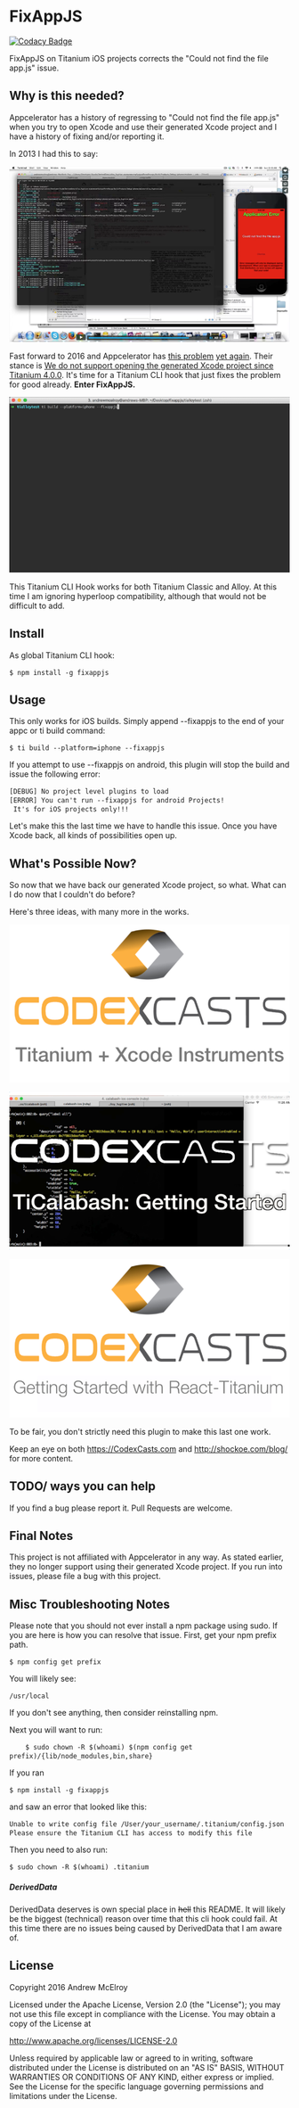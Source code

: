 # FixAppJS

[![Codacy Badge](https://api.codacy.com/project/badge/Grade/87a358f923814746b2f814de20bc753d)](https://www.codacy.com/app/Sophrinix/fixAppJS?utm_source=github.com&utm_medium=referral&utm_content=Sophrinix/fixAppJS&utm_campaign=badger)

FixAppJS on Titanium iOS projects corrects the "Could not find the file app.js" issue.

## Why is this needed?
Appcelerator has a history of regressing to "Could not find the file app.js" when you try to open Xcode and use their generated Xcode project and I have a history of fixing and/or reporting it.

In 2013 I had this to say:

[![app.js not found from 2013](docs/img/appjsbust-2013.png)](https://vimeo.com/75159222
)

Fast forward to 2016 and Appcelerator has [this problem](https://jira.appcelerator.org/browse/AC-623) [yet again](https://jira.appcelerator.org/browse/TIMOB-20253). Their stance is [We do not support opening the generated Xcode project since Titanium 4.0.0](https://jira.appcelerator.org/browse/AC-4549). It's time for a Titanium CLI hook that just fixes the problem for good already. **Enter FixAppJS.**

![fixappjs](docs/img/fixappjs.gif)

This Titanium CLI Hook works for both Titanium Classic and Alloy. At this time I am ignoring hyperloop compatibility, although that would not be difficult to add.


## Install

As global Titanium CLI hook:

    $ npm install -g fixappjs

## Usage

This only works for iOS builds. Simply append --fixappjs to the end of your appc or ti build command:
```
$ ti build --platform=iphone --fixappjs
```

If you attempt to use --fixappjs on android, this plugin will stop the build and issue the following error:

 ```
[DEBUG] No project level plugins to load
[ERROR] You can't run --fixappjs for android Projects!
  It's for iOS projects only!!!
 ```

 Let's make this the last time we have to handle this issue. Once you have Xcode back, all kinds of possibilities open up.

## What's Possible Now?

So now that we have back our generated Xcode project, so what. What can I do now that I couldn't do before?

Here's three ideas, with many more in the works.

 [![Titanium and Instruments](docs/img/titanium-instruments.png)](https://codexcasts.com/episodes/titanium-and-xcode-instruments-6-3
 )

 [![TiCalabash](docs/img/ticalabash.png)](https://codexcasts.com/episodes/ticalabash-getting-started
 )

 [![Titanium React](docs/img/react-titanium.png)](https://codexcasts.com/episodes/getting-started-with-react-titanium
 )

To be fair, you don't strictly need this plugin to make this last one work.

 Keep an eye on both https://CodexCasts.com and http://shockoe.com/blog/ for more content.


## TODO/ ways you can help

If you find a bug please report it.
Pull Requests are welcome.

## Final Notes

This project is not affiliated with Appcelerator in any way. As stated earlier, they no longer support using their generated Xcode project. If you run into issues, please file a bug with this project.

## Misc Troubleshooting Notes

Please note that you should not ever install a npm package using sudo.
If you are here is how you can resolve that issue.
First, get your npm prefix path.

    $ npm config get prefix
You will likely see:
 ```
 /usr/local
 ```
If you don't see anything, then consider reinstalling npm.

Next you will want to run:
```
    $ sudo chown -R $(whoami) $(npm config get prefix)/{lib/node_modules,bin,share}
```

If you ran
```
$ npm install -g fixappjs
```
and saw an error that looked like this:

```
Unable to write config file /User/your_username/.titanium/config.json
Please ensure the Titanium CLI has access to modify this file
```
Then you need to also run:
```
$ sudo chown -R $(whoami) .titanium
```

##### DerivedData

DerivedData deserves is own special place in ~~hell~~ this README. It will likely be the biggest (technical) reason over time that this cli hook could fail. At this time there are no issues being caused by DerivedData that I am aware of. 


## License

Copyright 2016 Andrew McElroy

Licensed under the Apache License, Version 2.0 (the "License");
you may not use this file except in compliance with the License.
You may obtain a copy of the License at

   http://www.apache.org/licenses/LICENSE-2.0

Unless required by applicable law or agreed to in writing, software
distributed under the License is distributed on an "AS IS" BASIS,
WITHOUT WARRANTIES OR CONDITIONS OF ANY KIND, either express or implied.
See the License for the specific language governing permissions and
limitations under the License.
</pre>

